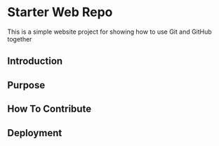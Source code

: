 # Starter Web Repo

This is a simple website project for 
showing how to use Git and GitHub together

## Introduction

## Purpose

## How To Contribute

## Deployment